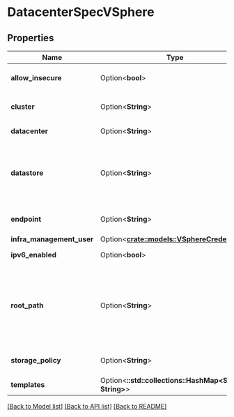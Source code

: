 # DatacenterSpecVSphere

## Properties

Name | Type | Description | Notes
------------ | ------------- | ------------- | -------------
**allow_insecure** | Option<**bool**> | If set to true, disables the TLS certificate check against the endpoint. | [optional]
**cluster** | Option<**String**> | The name of the vSphere cluster to use. Used for out-of-tree CSI Driver. | [optional]
**datacenter** | Option<**String**> | The name of the datacenter to use. | [optional]
**datastore** | Option<**String**> | The default Datastore to be used for provisioning volumes using storage classes/dynamic provisioning and for storing virtual machine files in case no `Datastore` or `DatastoreCluster` is provided at Cluster level. | [optional]
**endpoint** | Option<**String**> | Endpoint URL to use, including protocol, for example \"https://vcenter.example.com\". | [optional]
**infra_management_user** | Option<[**crate::models::VSphereCredentials**](VSphereCredentials.md)> |  | [optional]
**ipv6_enabled** | Option<**bool**> | Optional: defines if the IPv6 is enabled for the datacenter | [optional]
**root_path** | Option<**String**> | Optional: The root path for cluster specific VM folders. Each cluster gets its own folder below the root folder. Must be the FQDN (for example \"/datacenter-1/vm/all-kubermatic-vms-in-here\") and defaults to the root VM folder: \"/datacenter-1/vm\" | [optional]
**storage_policy** | Option<**String**> | The name of the storage policy to use for the storage class created in the user cluster. | [optional]
**templates** | Option<**::std::collections::HashMap<String, String>**> |  | [optional]

[[Back to Model list]](../README.md#documentation-for-models) [[Back to API list]](../README.md#documentation-for-api-endpoints) [[Back to README]](../README.md)


